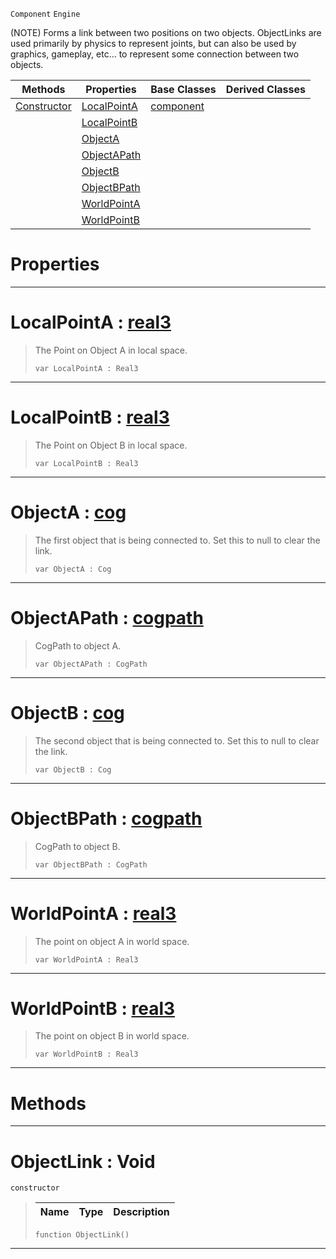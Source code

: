  `Component` `Engine`



(NOTE) Forms a link between two positions on two objects. ObjectLinks are used primarily by physics to represent joints, but can also be used by graphics, gameplay, etc... to represent some connection between two objects.

|Methods|Properties|Base Classes|Derived Classes|
|---|---|---|---|
|[ Constructor](https://github.com/PlasmaEngine/PlasmaDocs/blob/master/code_reference/class_reference/objectlink.markdown#objectlink-void)|[ LocalPointA](https://github.com/PlasmaEngine/PlasmaDocs/blob/master/code_reference/class_reference/objectlink.markdown#localpointa-plasma-engine)|[component](https://github.com/PlasmaEngine/PlasmaDocs/blob/master/code_reference/class_reference/component.markdown)| |
| |[ LocalPointB](https://github.com/PlasmaEngine/PlasmaDocs/blob/master/code_reference/class_reference/objectlink.markdown#localpointb-plasma-engine)| | |
| |[ ObjectA](https://github.com/PlasmaEngine/PlasmaDocs/blob/master/code_reference/class_reference/objectlink.markdown#objecta-plasma-engine-docu)| | |
| |[ ObjectAPath](https://github.com/PlasmaEngine/PlasmaDocs/blob/master/code_reference/class_reference/objectlink.markdown#objectapath-plasma-engine)| | |
| |[ ObjectB](https://github.com/PlasmaEngine/PlasmaDocs/blob/master/code_reference/class_reference/objectlink.markdown#objectb-plasma-engine-docu)| | |
| |[ ObjectBPath](https://github.com/PlasmaEngine/PlasmaDocs/blob/master/code_reference/class_reference/objectlink.markdown#objectbpath-plasma-engine)| | |
| |[ WorldPointA](https://github.com/PlasmaEngine/PlasmaDocs/blob/master/code_reference/class_reference/objectlink.markdown#worldpointa-plasma-engine)| | |
| |[ WorldPointB](https://github.com/PlasmaEngine/PlasmaDocs/blob/master/code_reference/class_reference/objectlink.markdown#worldpointb-plasma-engine)| | |


 #  Properties


---  
 #  LocalPointA : [real3](https://github.com/PlasmaEngine/PlasmaDocs/blob/master/code_reference/lightning_base_types/real3.markdown)

> The Point on Object A in local space.
> ``` lang=cpp, name=Lightning
> var LocalPointA : Real3


---  
 #  LocalPointB : [real3](https://github.com/PlasmaEngine/PlasmaDocs/blob/master/code_reference/lightning_base_types/real3.markdown)

> The Point on Object B in local space.
> ``` lang=cpp, name=Lightning
> var LocalPointB : Real3


---  
 #  ObjectA : [cog](https://github.com/PlasmaEngine/PlasmaDocs/blob/master/code_reference/class_reference/cog.markdown)

> The first object that is being connected to. Set this to null to clear the link.
> ``` lang=cpp, name=Lightning
> var ObjectA : Cog


---  
 #  ObjectAPath : [cogpath](https://github.com/PlasmaEngine/PlasmaDocs/blob/master/code_reference/class_reference/cogpath.markdown)

> CogPath to object A.
> ``` lang=cpp, name=Lightning
> var ObjectAPath : CogPath


---  
 #  ObjectB : [cog](https://github.com/PlasmaEngine/PlasmaDocs/blob/master/code_reference/class_reference/cog.markdown)

> The second object that is being connected to. Set this to null to clear the link.
> ``` lang=cpp, name=Lightning
> var ObjectB : Cog


---  
 #  ObjectBPath : [cogpath](https://github.com/PlasmaEngine/PlasmaDocs/blob/master/code_reference/class_reference/cogpath.markdown)

> CogPath to object B.
> ``` lang=cpp, name=Lightning
> var ObjectBPath : CogPath


---  
 #  WorldPointA : [real3](https://github.com/PlasmaEngine/PlasmaDocs/blob/master/code_reference/lightning_base_types/real3.markdown)

> The point on object A in world space.
> ``` lang=cpp, name=Lightning
> var WorldPointA : Real3


---  
 #  WorldPointB : [real3](https://github.com/PlasmaEngine/PlasmaDocs/blob/master/code_reference/lightning_base_types/real3.markdown)

> The point on object B in world space.
> ``` lang=cpp, name=Lightning
> var WorldPointB : Real3


---  
 #  Methods


---  
 #  ObjectLink : Void

 `constructor`

> 
> |Name|Type|Description|
> |---|---|---|
> ``` lang=cpp, name=Lightning
> function ObjectLink()
> ``` 


---  
 

 